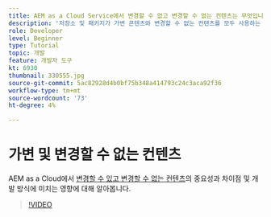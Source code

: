 ```yaml
---
title: AEM as a Cloud Service에서 변경할 수 없고 변경할 수 없는 컨텐츠는 무엇입니까?
description: '저장소 및 패키지가 가변 콘텐츠와 변경할 수 없는 컨텐츠를 모두 사용하는 방법과 AEM as a Cloud Service에서 이 기능이 중요한 이유를 알아봅니다. '
role: Developer
level: Beginner
type: Tutorial
topic: 개발
feature: 개발자 도구
kt: 6930
thumbnail: 330555.jpg
source-git-commit: 5ac82928d4b0bf75b348a414793c24c3aca92f36
workflow-type: tm+mt
source-wordcount: '73'
ht-degree: 4%

---
```



# 가변 및 변경할 수 없는 컨텐츠

AEM as a Cloud에서 [변경할 수 있고 변경할 수 없는 컨텐츠](https://experienceleague.adobe.com/docs/experience-manager-cloud-service/implementing/developing/aem-project-content-package-structure.html)의 중요성과 차이점 및 개발 방식에 미치는 영향에 대해 알아봅니다.

>[!VIDEO](https://video.tv.adobe.com/v/330555/?quality=12&learn=on)